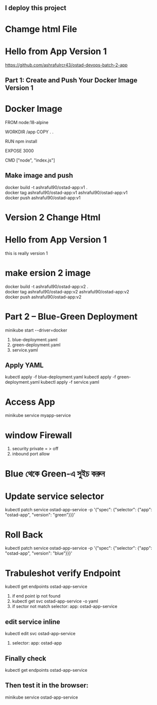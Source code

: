 ## I deploy this project 

# Chamge html File 
<h1>Hello from App Version 1</h1>

https://github.com/ashrafulrcr43/ostad-devops-batch-2-app
## Part 1: Create and Push Your Docker Image Version 1 
# Docker Image 
FROM node:18-alpine

WORKDIR /app
COPY . .

RUN npm install

EXPOSE 3000

CMD ["node", "index.js"]

## Make image and push 
docker build -t ashraful90/ostad-app:v1 . <br>
docker tag ashraful90/ostad-app:v1 ashraful90/ostad-app:v1 <br>
docker push ashraful90/ostad-app:v1 <br>
# Version 2 Change Html 
<h1>Hello from App Version 1</h1> 
<p>this is really version 1 <h1>

# make ersion 2 image 

docker build -t ashraful90/ostad-app:v2 . <br>
docker tag ashraful90/ostad-app:v2 ashraful90/ostad-app:v2 <br>
docker push ashraful90/ostad-app:v2 <br>

# Part 2 – Blue-Green Deployment
minikube start --driver=docker <br>
1. blue-deployment.yaml
2. green-deployment.yaml
3. service.yaml

## Apply YAML
kubectl apply -f blue-deployment.yaml
kubectl apply -f green-deployment.yaml
kubectl apply -f service.yaml

# Access App
minikube service myapp-service

# window Firewall 
1. security private = > off
2. inbound port allow

# Blue থেকে Green-এ সুইচ করুন
# Update service selector
kubectl patch service ostad-app-service -p '{"spec": {"selector": {"app": "ostad-app", "version": "green"}}}'

# Roll Back 
kubectl patch service ostad-app-service -p '{"spec": {"selector": {"app": "ostad-app", "version": "blue"}}}'

# Trabuleshot verify Endpoint
kubectl get endpoints ostad-app-service
1. if end point ip not found 
2. kubectl get svc ostad-app-service -o yaml
3. if sector not match 
selector:
    app: ostad-app-service
## edit service inline 
kubectl edit svc ostad-app-service
1. selector:
    app: ostad-app
## Finally check 
kubectl get endpoints ostad-app-service

## Then test it in the browser:
minikube service ostad-app-service



